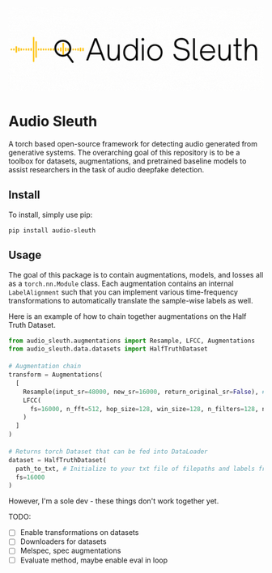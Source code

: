 <p align="center">
  <img src="assets/header.gif" alt="animated" />
</p>


# Audio Sleuth 

A torch based open-source framework for detecting audio generated from generative systems. The overarching goal of this repository is to be a toolbox for datasets, augmentations, and pretrained baseline models to assist researchers in the task of audio deepfake detection.

## Install

To install, simply use pip:

```
pip install audio-sleuth
```

## Usage

The goal of this package is to contain augmentations, models, and losses all as a `torch.nn.Module` class. Each augmentation contains an internal `LabelAlignment` such that you can implement various time-frequency transformations to automatically translate the sample-wise labels as well. 

Here is an example of how to chain together augmentations on the Half Truth Dataset.

```python
from audio_sleuth.augmentations import Resample, LFCC, Augmentations
from audio_sleuth.data.datasets import HalfTruthDataset 

# Augmentation chain
transform = Augmentations(
  [
    Resample(input_sr=48000, new_sr=16000, return_original_sr=False), # Downsample block
    LFCC(
      fs=16000, n_fft=512, hop_size=128, win_size=128, n_filters=128, n_lfcc=40 # LFCC augmentation
    )
  ]
)

# Returns torch Dataset that can be fed into DataLoader
dataset = HalfTruthDataset(
  path_to_txt, # Initialize to your txt file of filepaths and labels from dataset
  fs=16000
)
```

However, I'm a sole dev - these things don't work together yet.

TODO:

- [ ] Enable transformations on datasets
- [ ] Downloaders for datasets
- [ ] Melspec, spec augmentations
- [ ] Evaluate method, maybe enable eval in loop